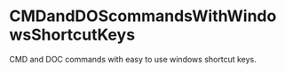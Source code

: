 # CMDandDOScommandsWithWindowsShortcutKeys
CMD and DOC commands with easy to use windows shortcut keys.
